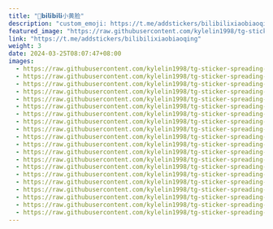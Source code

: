 ```yaml
---
title: "🍻𝗯𝗶𝗹𝗶𝗯𝗶𝗹𝗶小黄脸"
description: "custom_emoji: https://t.me/addstickers/bilibilixiaobiaoqing"
featured_image: "https://raw.githubusercontent.com/kylelin1998/tg-sticker-spreading-worldwide-images/main/img/9343bdcb-0003-41e4-bdcf-73f4ce7d9c5f.jpg"
link: "https://t.me/addstickers/bilibilixiaobiaoqing"
weight: 3
date: 2024-03-25T08:07:47+08:00
images:
  - https://raw.githubusercontent.com/kylelin1998/tg-sticker-spreading-worldwide-images/main/img/9343bdcb-0003-41e4-bdcf-73f4ce7d9c5f.jpg
  - https://raw.githubusercontent.com/kylelin1998/tg-sticker-spreading-worldwide-images/main/img/3b7efbc9-d72e-4be7-a81c-d04c2976babd.jpg
  - https://raw.githubusercontent.com/kylelin1998/tg-sticker-spreading-worldwide-images/main/img/a9b6cd3c-17b2-4287-9db3-ec151c131e2d.jpg
  - https://raw.githubusercontent.com/kylelin1998/tg-sticker-spreading-worldwide-images/main/img/15026018-34fc-4ded-9b9f-c1b1153991a8.jpg
  - https://raw.githubusercontent.com/kylelin1998/tg-sticker-spreading-worldwide-images/main/img/c48f8037-4921-4630-ba70-88ad92d5edd7.jpg
  - https://raw.githubusercontent.com/kylelin1998/tg-sticker-spreading-worldwide-images/main/img/33650787-29fc-4e47-bb6c-7bab2745abca.jpg
  - https://raw.githubusercontent.com/kylelin1998/tg-sticker-spreading-worldwide-images/main/img/f50fe9cf-aa8a-405c-a44f-a9f64d70dddd.jpg
  - https://raw.githubusercontent.com/kylelin1998/tg-sticker-spreading-worldwide-images/main/img/e661ceac-5694-478a-b05e-bf5048f5ba50.jpg
  - https://raw.githubusercontent.com/kylelin1998/tg-sticker-spreading-worldwide-images/main/img/98713b48-fb7f-496d-8a7b-1411eb3bd822.jpg
  - https://raw.githubusercontent.com/kylelin1998/tg-sticker-spreading-worldwide-images/main/img/9b9e37ce-ac05-43e9-96ec-bfebd4bdd5bb.jpg
  - https://raw.githubusercontent.com/kylelin1998/tg-sticker-spreading-worldwide-images/main/img/ab86873e-30eb-42a9-8787-67700d608600.jpg
  - https://raw.githubusercontent.com/kylelin1998/tg-sticker-spreading-worldwide-images/main/img/cc706cb9-f35f-4829-acdd-4057f9d33cce.jpg
  - https://raw.githubusercontent.com/kylelin1998/tg-sticker-spreading-worldwide-images/main/img/5e82f5d3-7843-4c2b-b03a-e764b6955025.jpg
  - https://raw.githubusercontent.com/kylelin1998/tg-sticker-spreading-worldwide-images/main/img/f311809f-5a18-4cd1-b5db-34ceb3b20520.jpg
  - https://raw.githubusercontent.com/kylelin1998/tg-sticker-spreading-worldwide-images/main/img/92a7e51b-0c13-49fe-8aec-f3b15e0b078c.jpg
  - https://raw.githubusercontent.com/kylelin1998/tg-sticker-spreading-worldwide-images/main/img/23c4a13f-fa63-43fc-87ed-4fc612f4525e.jpg
  - https://raw.githubusercontent.com/kylelin1998/tg-sticker-spreading-worldwide-images/main/img/e66d7020-2ed8-4233-8cb8-984ba3637897.jpg
  - https://raw.githubusercontent.com/kylelin1998/tg-sticker-spreading-worldwide-images/main/img/606feb97-a8d9-4f0a-9920-196b2dc38a18.jpg
  - https://raw.githubusercontent.com/kylelin1998/tg-sticker-spreading-worldwide-images/main/img/b8f9fe07-a540-4ae2-94b8-fc4e66338a5c.jpg
  - https://raw.githubusercontent.com/kylelin1998/tg-sticker-spreading-worldwide-images/main/img/25579144-f14b-42f6-9af6-7b7b8fcf3268.jpg
---
```

